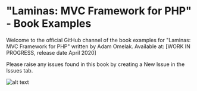 # "Laminas: MVC Framework for PHP" - Book Examples
Welcome to the official GitHub channel of the book examples for "Laminas: MVC Framework for PHP" written by Adam Omelak. 
Available at: [WORK IN PROGRESS, release date April 2020]

Please raise any issues found in this book by creating a New Issue in the Issues tab.

![alt text](http://divix.home.pl/laminas/laminas_cover_v2.png)
